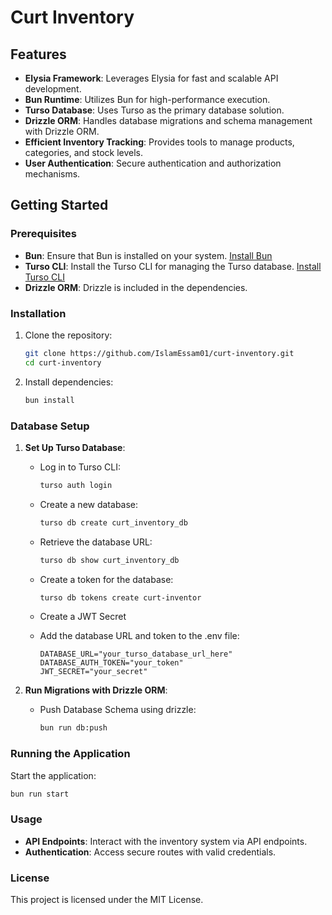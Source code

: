 
# Curt Inventory

## Features

- **Elysia Framework**: Leverages Elysia for fast and scalable API development.
- **Bun Runtime**: Utilizes Bun for high-performance execution.
- **Turso Database**: Uses Turso as the primary database solution.
- **Drizzle ORM**: Handles database migrations and schema management with Drizzle ORM.
- **Efficient Inventory Tracking**: Provides tools to manage products, categories, and stock levels.
- **User Authentication**: Secure authentication and authorization mechanisms.

## Getting Started

### Prerequisites

- **Bun**: Ensure that Bun is installed on your system. [Install Bun](https://bun.sh/)
- **Turso CLI**: Install the Turso CLI for managing the Turso database. [Install Turso CLI](https://docs.turso.tech/cli/installation)
- **Drizzle ORM**: Drizzle is included in the dependencies.

### Installation

1. Clone the repository:
   ```bash
   git clone https://github.com/IslamEssam01/curt-inventory.git
   cd curt-inventory
   ```

2. Install dependencies:
   ```bash
   bun install
   ```

### Database Setup

1. **Set Up Turso Database**:
   - Log in to Turso CLI:
     ```bash
     turso auth login
     ```
   - Create a new database:
     ```bash
     turso db create curt_inventory_db
     ```
   - Retrieve the database URL:
     ```bash
     turso db show curt_inventory_db
     ```
   - Create a token for the database:
     ```bash
     turso db tokens create curt-inventor
     ```
   - Create a JWT Secret

   - Add the database URL and token to the .env file:
     ```env
     DATABASE_URL="your_turso_database_url_here"
     DATABASE_AUTH_TOKEN="your_token"
     JWT_SECRET="your_secret"
     ```

2. **Run Migrations with Drizzle ORM**:
   - Push Database Schema using drizzle:
     ```bash
     bun run db:push
     ```
### Running the Application

Start the application:

```bash
bun run start
```

### Usage

- **API Endpoints**: Interact with the inventory system via API endpoints.
- **Authentication**: Access secure routes with valid credentials.

### License

This project is licensed under the MIT License.
